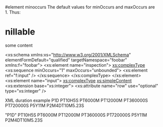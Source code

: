 
#element minoccurs The default values for minOccurs and maxOccurs are 1. Thus:


# nillable
<!-- nothing -->
<myElement attr1='true'>some content</myElement>
<myElement/>
<myElement xsi:nil='true'/>


<xs:schema xmlns:xs="http://www.w3.org/2001/XMLSchema"
    elementFormDefault="qualified" targetNamespace="foobar"
    xmlns:f="foobar">
    <xs:element name="inspection">
        <xs:complexType>
            <xs:sequence minOccurs="1" maxOccurs="unbounded">
                <xs:element ref="f:input" />
            </xs:sequence>
        </xs:complexType>
    </xs:element>
    <xs:element name="input">
        <xs:complexType>
            <xs:simpleContent>
                <xs:extension base="xs:integer">
                    <!--other attributes-->
                    <xs:attribute name="row" use="optional" type="xs:integer" />


XML duration example
P1D
PT10H5S
PT6000M
PT12000M
PT360000S
PT720000S
P5Y11M
P2M4DT10M5.23S

"P1D"
PT10H5S
PT6000M
PT12000M
PT360000S
PT720000S
P5Y11M
P2M4DT10M5.23S
